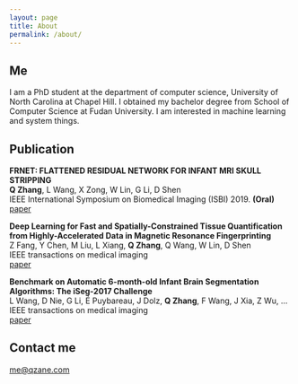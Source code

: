 ```yaml
---
layout: page
title: About
permalink: /about/
---
```


## Me
I am a PhD student at the department of computer science, University of North Carolina at Chapel Hill. I obtained my bachelor degree from School of Computer Science at Fudan University. I am interested in machine learning and system things.

## Publication

__FRNET: FLATTENED RESIDUAL NETWORK FOR INFANT MRI SKULL STRIPPING__ <br>
__Q Zhang__, L Wang, X Zong, W Lin, G Li, D Shen <br>
IEEE International Symposium on Biomedical Imaging (ISBI) 2019. __(Oral)__ <br>
[paper](https://arxiv.org/abs/1904.05578)

__Deep Learning for Fast and Spatially-Constrained Tissue Quantification from Highly-Accelerated Data in Magnetic Resonance Fingerprinting__ <br>
Z Fang, Y Chen, M Liu, L Xiang, __Q Zhang__, Q Wang, W Lin, D Shen <br>
IEEE transactions on medical imaging <br>
[paper](https://ieeexplore.ieee.org/stamp/stamp.jsp?arnumber=8641364)

__Benchmark on Automatic 6-month-old Infant Brain Segmentation Algorithms: The iSeg-2017 Challenge__ <br>
L Wang, D Nie, G Li, É Puybareau, J Dolz, __Q Zhang__, F Wang, J Xia, Z Wu, ... <br>
IEEE transactions on medical imaging <br>
[paper](https://ieeexplore.ieee.org/stamp/stamp.jsp?arnumber=8654000)

## Contact me
[me@qzane.com](mailto:me@qzane.com)
